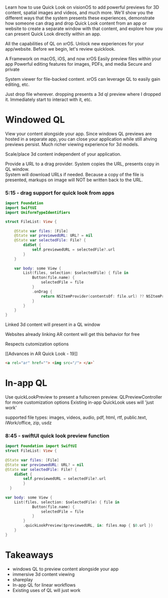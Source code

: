 Learn how to use Quick Look on visionOS to add powerful previews for 3D content, spatial images and videos, and much more. We'll show you the different ways that the system presents these experiences, demonstrate how someone can drag and drop Quick Look content from an app or website to create a separate window with that content, and explore how you can present Quick Look directly within an app.

All the capabilities of QL on xrOS.  Unlock new experiences for your app/website.  Before we begin, let's review quicklook.

A Framework on macOS, iOS, and now xrOS
Easily preview files within your app
Powerful editing features for images, PDFs, and media
Secure and private

System viewer for file-backed content.  xrOS can leverage QL to easily gain editing, etc.

Just drop file wherever.  dropping presents a 3d ql preview where I dropped it.  Immediately start to interact with it, etc.

# Windowed QL
View your content alongside your app.  Since windows QL previews are hosted in a separate app, you can close your application while still ahving previews persist.  Much richer viewing experience for 3d models.

Scale/place 3d content independent of your application.  

Provide a URL to a drag provider.  System copies the URL, presents copy in QL window.  
System will download URLs if needed.  Because a copy of the file is presented, markups on image will NOT be written back to the URL.

### 5:15 - drag support for quick look from apps

```swift
import Foundation
import SwiftUI
import UniformTypeIdentifiers

struct FileList: View {
    
    @State var files: [File]
    @State var previewedURL: URL? = nil
    @State var selectedFile: File? {
        didSet {
            self.previewedURL = selectedFile?.url
        }
    }
    
    var body: some View {
        List(files, selection: $selectedFile) { file in
            Button(file.name) {
                selectedFile = file
            }
            .onDrag {
                return NSItemProvider(contentsOf: file.url) ?? NSItemProvider()
            }
        }
    }
}
```

Linked 3d content will present in a QL window

Websites already linking AR content will get this behavior for free

Respects cutomization options

[[Advances in AR Quick Look - 19]]

```html
<a rel="ar" href=""> <img src="/"> </a>`
```


# In-app QL
Use quickLookPreview to present a fullscreen preview.
QLPreviewController for more customization options
Existing in-app QuickLook uses will 'just work'

supported file types:
images, videos, audio, pdf, html, rtf, public.text, iWork/office, zip, usdz



### 8:45 - swiftUI quick look preview function

```swift
import Foundation import SwiftUI
struct FileList: View {
  
@State var files: [File]
@State var previewedURL: URL? = nil
@State var selectedFile: File? {
	didSet {
		self.previewedURL = selectedFile?.url
		}
  }
  
var body: some View {
	List(files, selection: $selectedFile) { file in
			Button(file.name) {
				selectedFile = file
			}
		}
		.quickLookPreview($previewedURL, in: files.map { $0.url })
  	}
}
```

# Takeaways
* windows QL to preview content alongside your app
* immersive 3d content viewing
* shareplay
* In-app QL for linear workflows
* Existing uses of QL will just work